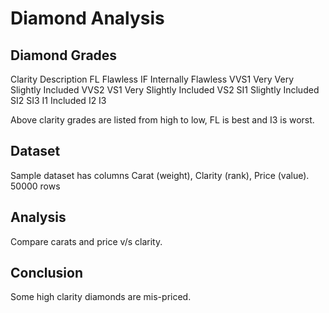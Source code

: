 # Diamond Analysis

## Diamond Grades

Clarity Description
FL      Flawless
IF      Internally Flawless
VVS1    Very Very Slightly Included
VVS2
VS1     Very Slightly Included
VS2
SI1     Slightly Included
SI2
SI3
I1      Included
I2
I3

Above clarity grades are listed from high to low, FL is best and I3 is worst.

## Dataset

Sample dataset has columns Carat (weight), Clarity (rank), Price (value).
50000 rows

## Analysis

Compare carats and price v/s clarity.

## Conclusion

Some high clarity diamonds are mis-priced.
